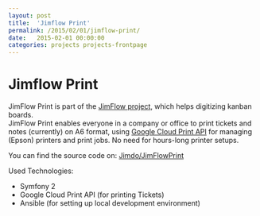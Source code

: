 ```yaml
---
layout: post
title:  'Jimflow Print'
permalink: /2015/02/01/jimflow-print/
date:   2015-02-01 00:00:00
categories: projects projects-frontpage
---
```



# Jimflow Print
JimFlow Print is part of the [JimFlow project](http://jimflow.jimdo.com/), which helps digitizing kanban boards.  
JimFlow Print enables everyone in a company or office to print tickets and notes (currently) on A6 format, using [Google Cloud Print API](https://developers.google.com/cloud-print/) for managing (Epson) printers and print jobs. No need for hours-long printer setups.  

You can find the source code on: [Jimdo/JimFlowPrint](https://github.com/Jimdo/JimFlowPrint "https://github.com/Jimdo/JimFlowPrint")  

Used Technologies:  

*   Symfony 2
*   Google Cloud Print API (for printing Tickets)
*   Ansible (for setting up local development environment)